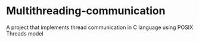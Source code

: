 # Multithreading-communication
A project that implements thread communication in C language using POSIX Threads model
